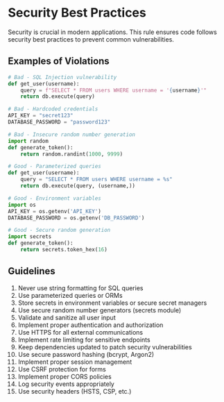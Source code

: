 # Security Best Practices

Security is crucial in modern applications. This rule ensures code follows security best practices to prevent common vulnerabilities.

## Examples of Violations

```python
# Bad - SQL Injection vulnerability
def get_user(username):
    query = f"SELECT * FROM users WHERE username = '{username}'"
    return db.execute(query)

# Bad - Hardcoded credentials
API_KEY = "secret123"
DATABASE_PASSWORD = "password123"

# Bad - Insecure random number generation
import random
def generate_token():
    return random.randint(1000, 9999)

# Good - Parameterized queries
def get_user(username):
    query = "SELECT * FROM users WHERE username = %s"
    return db.execute(query, (username,))

# Good - Environment variables
import os
API_KEY = os.getenv('API_KEY')
DATABASE_PASSWORD = os.getenv('DB_PASSWORD')

# Good - Secure random generation
import secrets
def generate_token():
    return secrets.token_hex(16)
```

## Guidelines

1. Never use string formatting for SQL queries
2. Use parameterized queries or ORMs
3. Store secrets in environment variables or secure secret managers
4. Use secure random number generators (secrets module)
5. Validate and sanitize all user input
6. Implement proper authentication and authorization
7. Use HTTPS for all external communications
8. Implement rate limiting for sensitive endpoints
9. Keep dependencies updated to patch security vulnerabilities
10. Use secure password hashing (bcrypt, Argon2)
11. Implement proper session management
12. Use CSRF protection for forms
13. Implement proper CORS policies
14. Log security events appropriately
15. Use security headers (HSTS, CSP, etc.)

